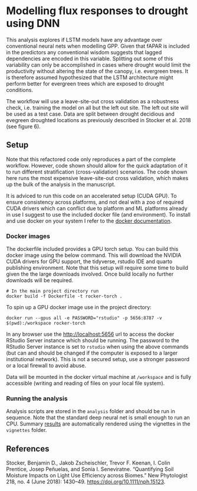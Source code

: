# Modelling flux responses to drought using DNN

This analysis explores if LSTM models have any advantage over conventional neural nets when modelling GPP. Given that fAPAR is included in the predictors any conventional wisdom suggests that lagged dependencies are encoded in this variable. Splitting out some of this variability can only be accomplished in cases where drought would limit the productivity without altering the state of the canopy, i.e. evergreen trees. It is therefore assumed hypothesized that the LSTM architecture might perform better for evergreen trees which are exposed to drought conditions.

The workflow will use a leave-site-out cross validation as a robustness check, i.e. training the model on all but the left out site. The left out site will be used as a test case. Data are split between drought decidious and evegreen droughted locations as previously described in Stocker et al. 2018 (see figure 6).

## Setup

Note that this refactored code only reproduces a part of the complete workflow. However, code shown should allow for the quick adaptation of it to run different stratification (cross-validation) scenarios. The code shown here runs the most expensive leave-site-out cross validation, which makes up the bulk of the analysis in the manuscript.

It is adviced to run this code on an accelerated setup (CUDA GPU). To ensure consistency across platforms, and not deal with a zoo of required CUDA drivers which can conflict due to platform and ML platforms already in use I suggest to use the included docker file (and environment). To install and use docker on your system I refer to the [docker documentation](https://www.docker.com/).

### Docker images

The dockerfile included provides a GPU torch setup. You can build
this docker image using the below command. This will download the NVIDIA CUDA
drivers for GPU support, the tidyverse, rstudio IDE and quarto publishing
environment. Note that this setup will require some time to build given the
the large downloads involved. Once build locally no further downloads will be
required.

```
# In the main project directory run
docker build -f Dockerfile -t rocker-torch .
```

To spin up a GPU docker image use in the project directory:

```
docker run --gpus all -e PASSWORD="rstudio" -p 5656:8787 -v $(pwd):/workspace rocker-torch
```

In any browser use the [http://localhost:5656](http://localhost:5656) 
url to access the docker RStudio Server instance which should be running. The password to the RStudio Server instance is set to `rstudio` when using the
above commands (but can and should be changed if the computer is exposed to a
larger institutional network). This is not a secured setup, use a stronger password or a local firewall to avoid abuse.

Data will be mounted in the docker virtual machine at `/workspace` and is fully accessible (writing and reading of files on your local file system).

### Running the analysis

Analysis scripts are stored in the `analysis` folder and should be run in sequence. Note that the standard deep neural net is small enough to run an CPU. Summary [results](https://geco-bern.github.io/mlflx2_R/articles/01_results.html) are automatically rendered using the vignettes in the `vignettes` folder.

## References

Stocker, Benjamin D., Jakob Zscheischler, Trevor F. Keenan, I. Colin Prentice, Josep Peñuelas, and Sonia I. Seneviratne. “Quantifying Soil Moisture Impacts on Light Use Efficiency across Biomes.” New Phytologist 218, no. 4 (June 2018): 1430–49. https://doi.org/10.1111/nph.15123.

